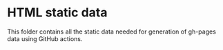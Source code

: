 # HTML static data

This folder contains all the static data needed for generation of gh-pages data using GitHub actions.
